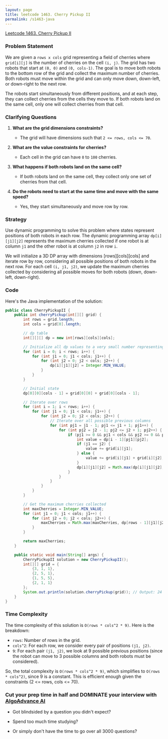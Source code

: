 ```yaml
---
layout: page
title: leetcode 1463. Cherry Pickup II
permalink: /s1463-java
---
```

[Leetcode 1463. Cherry Pickup II](https://algoadvance.github.io/algoadvance/l1463)
### Problem Statement

We are given a `rows x cols` grid representing a field of cherries where `grid[i][j]` is the number of cherries on the cell `(i, j)`. The grid has two robots that start at `(0, 0)` and `(0, cols-1)`. The goal is to move both robots to the bottom row of the grid and collect the maximum number of cherries. Both robots must move within the grid and can only move down, down-left, or down-right to the next row.

The robots start simultaneously from different positions, and at each step, they can collect cherries from the cells they move to. If both robots land on the same cell, only one will collect cherries from that cell.

### Clarifying Questions

1. **What are the grid dimensions constraints?**
   - The grid will have dimensions such that `2 <= rows, cols <= 70`.

2. **What are the value constraints for cherries?**
   - Each cell in the grid can have `0` to `100` cherries.

3. **What happens if both robots land on the same cell?**
   - If both robots land on the same cell, they collect only one set of cherries from that cell.

4. **Do the robots need to start at the same time and move with the same speed?**
   - Yes, they start simultaneously and move row by row.

### Strategy

Use dynamic programming to solve this problem where states represent positions of both robots in each row. The dynamic programming array `dp[i][j1][j2]` represents the maximum cherries collected if one robot is at column `j1` and the other robot is at column `j2` in row `i`.

We will initialize a 3D DP array with dimensions [rows][cols][cols] and iterate row by row, considering all possible positions of both robots in the next row. For each cell `(i, j1, j2)`, we update the maximum cherries collected by considering all possible moves for both robots (down, down-left, down-right).

### Code

Here's the Java implementation of the solution:

```java
public class CherryPickupII {
    public int cherryPickup(int[][] grid) {
        int rows = grid.length;
        int cols = grid[0].length;

        // dp table
        int[][][] dp = new int[rows][cols][cols];

        // Initialize all dp values to a very small number representing -infinity.
        for (int i = 0; i < rows; i++) {
            for (int j1 = 0; j1 < cols; j1++) {
                for (int j2 = 0; j2 < cols; j2++) {
                    dp[i][j1][j2] = Integer.MIN_VALUE;
                }
            }
        }

        // Initial state
        dp[0][0][cols - 1] = grid[0][0] + grid[0][cols - 1];

        // Iterate over rows
        for (int i = 1; i < rows; i++) {
            for (int j1 = 0; j1 < cols; j1++) {
                for (int j2 = 0; j2 < cols; j2++) {
                    // Iterate over all possible previous columns
                    for (int pj1 = j1 - 1; pj1 <= j1 + 1; pj1++) {
                        for (int pj2 = j2 - 1; pj2 <= j2 + 1; pj2++) {
                            if (pj1 >= 0 && pj1 < cols && pj2 >= 0 && pj2 < cols) {
                                int value = dp[i - 1][pj1][pj2];
                                if (j1 == j2) {
                                    value += grid[i][j1];
                                } else {
                                    value += grid[i][j1] + grid[i][j2];
                                }
                                dp[i][j1][j2] = Math.max(dp[i][j1][j2], value);
                            }
                        }
                    }
                }
            }
        }

        // Get the maximum cherries collected
        int maxCherries = Integer.MIN_VALUE;
        for (int j1 = 0; j1 < cols; j1++) {
            for (int j2 = 0; j2 < cols; j2++) {
                maxCherries = Math.max(maxCherries, dp[rows - 1][j1][j2]);
            }
        }

        return maxCherries;
    }

    public static void main(String[] args) {
        CherryPickupII solution = new CherryPickupII();
        int[][] grid = {
            {3, 1, 1},
            {2, 5, 1},
            {1, 5, 5},
            {2, 1, 1}
        };
        System.out.println(solution.cherryPickup(grid)); // Output: 24
    }
}
```

### Time Complexity

The time complexity of this solution is `O(rows * cols^2 * 9)`. Here is the breakdown:

- `rows`: Number of rows in the grid.
- `cols^2`: For each row, we consider every pair of positions `(j1, j2)`.
- `9`: For each pair `(j1, j2)`, we look at 9 possible previous positions (since the robot can move to 3 possible columns and both robots must be considered). 

So, the total complexity is `O(rows * cols^2 * 9)`, which simplifies to `O(rows * cols^2)`, since 9 is a constant. This is efficient enough given the constraints (2 <= rows, cols <= 70).


### Cut your prep time in half and DOMINATE your interview with [AlgoAdvance AI](https://algoAdvance.com)

- Got blindsided by a question you didn't expect?

- Spend too much time studying?

- Or simply don't have the time to go over all 3000 questions?

